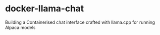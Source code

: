 # docker-llama-chat
Building a Containerised chat interface crafted with llama.cpp for running Alpaca models 
